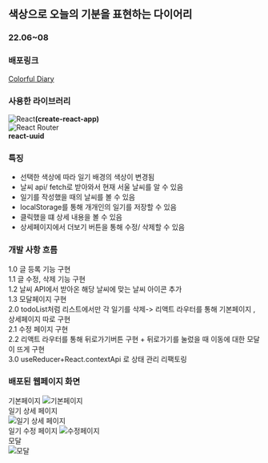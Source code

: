## 색상으로 오늘의 기분을 표현하는 다이어리

### 22.06~08  
### 배포링크
[Colorful Diary](https://sweesweett.github.io/react-diary-app/)  
### 사용한 라이브러리   

![React](https://img.shields.io/badge/react-%2320232a.svg?style=for-the-badge&logo=react&logoColor=%2361DAFB)**(create-react-app)**  
![React Router](https://img.shields.io/badge/React_Router-CA4245?style=for-the-badge&logo=react-router&logoColor=white)  
**react-uuid**

### 특징

- 선택한 색상에 따라 일기 배경의 색상이 변경됨 
- 날씨 api/ fetch로 받아와서 현재 서울 날씨를 알 수 있음
- 일기를 작성했을 때의 날씨를 볼 수 있음
- localStorage를 통해 개개인의 일기를 저장할 수 있음
- 클릭했을 떄 상세 내용을 볼 수 있음
- 상세페이지에서 더보기 버튼을 통해 수정/ 삭제할 수 있음


### 개발 사항 흐름
1.0  글 등록 기능 구현  
1.1  글 수정, 삭제 기능 구현  
1.2  날씨 API에서 받아온 해당 날씨에 맞는 날씨 아이콘 추가  
1.3  모달페이지 구현  
2.0  todoList처럼 리스트에서만 각 일기를 삭제-> 리액트 라우터를 통해 기본페이지 ,상세페이지 따로 구현    
2.1  수정 페이지 구현  
2.2  리액트 라우터를 통해 뒤로가기버튼 구현 + 뒤로가기를 눌렀을 때 이동에 대한 모달이 뜨게 구현  
3.0  useReducer+React.contextApi 로 상태 관리 리팩토링  

### 배포된 웹페이지 화면  
기본페이지
![기본페이지](https://user-images.githubusercontent.com/98820643/185634002-33d88075-9f48-4629-8838-627415f3d778.png)  
일기 상세 페이지  
![일기 상세 페이지](https://user-images.githubusercontent.com/98820643/185635837-d41917c3-f4ab-498f-803a-92ae53ceb84b.png)  
일기 수정 페이지
![수정페이지](https://user-images.githubusercontent.com/98820643/185636162-87515909-21c9-4d74-8d00-2ee4762b3022.png)    
모달  
![모달](https://user-images.githubusercontent.com/98820643/185637116-cceb7000-e3be-47c0-a6cb-10f55465dde5.png)
